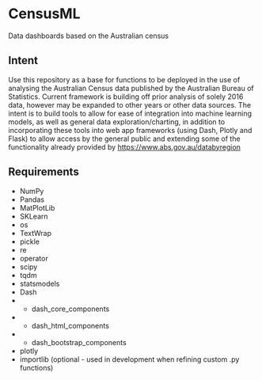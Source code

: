 # CensusML
Data dashboards based on the Australian census

## Intent
Use this repository as a base for functions to be deployed in the use of analysing the Australian Census data published by the Australian Bureau of Statistics. Current framework is building off prior analysis of solely 2016 data, however may be expanded to other years or other data sources. The intent is to build tools to allow for ease of integration into machine learning models, as well as general data exploration/charting, in addition to incorporating these tools into web app frameworks (using Dash, Plotly and Flask) to allow access by the general public and extending some of the functionality already provided by https://www.abs.gov.au/databyregion

## Requirements
* NumPy
* Pandas
* MatPlotLib
* SKLearn
* os
* TextWrap
* pickle
* re
* operator
* scipy
* tqdm
* statsmodels
* Dash
* * dash_core_components
* * dash_html_components
* * dash_bootstrap_components
* plotly
* importlib (optional - used in development when refining custom .py functions)